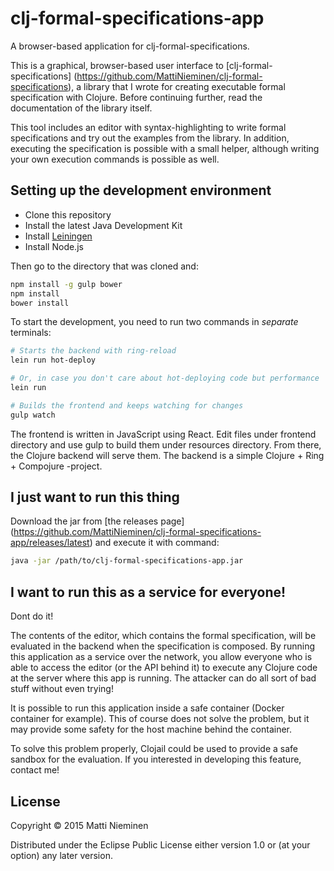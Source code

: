 # clj-formal-specifications-app

A browser-based application for clj-formal-specifications.

This is a graphical, browser-based user interface to [clj-formal-specifications]
(https://github.com/MattiNieminen/clj-formal-specifications), a library that I
wrote for creating executable formal specification with Clojure. Before
continuing further, read the documentation of the library itself.

This tool includes an editor with syntax-highlighting to write formal
specifications and try out the examples from the library. In addition,
executing the specification is possible with a small helper, although
writing your own execution commands is possible as well.

## Setting up the development environment

* Clone this repository
* Install the latest Java Development Kit
* Install [Leiningen](http://leiningen.org/#install)
* Install Node.js

Then go to the directory that was cloned and:

```bash
npm install -g gulp bower
npm install
bower install
```

To start the development, you need to run two commands in *separate* terminals:

```bash
# Starts the backend with ring-reload
lein run hot-deploy

# Or, in case you don't care about hot-deploying code but performance
lein run
```

```bash
# Builds the frontend and keeps watching for changes
gulp watch
```

The frontend is written in JavaScript using React. Edit files under
frontend directory and use gulp to build them under resources directory.
From there, the Clojure backend will serve them. The backend is a simple
Clojure + Ring + Compojure -project.

## I just want to run this thing

Download the jar from
[the releases page]
(https://github.com/MattiNieminen/clj-formal-specifications-app/releases/latest)
and execute it with command:

```bash
java -jar /path/to/clj-formal-specifications-app.jar
```

## I want to run this as a service for everyone!

Dont do it!

The contents of the editor, which contains the formal specification, will be
evaluated in the backend when the specification is composed. By running this
application as a service over the network, you allow everyone who is able
to access the editor (or the API behind it) to execute any Clojure code at the
server where this app is running. The attacker can do all sort of bad stuff
without even trying!

It is possible to run this application inside a safe container (Docker
container for example). This of course does not solve the problem, but it may
provide some safety for the host machine behind the container.

To solve this problem properly, Clojail could be used to provide a safe
sandbox for the evaluation. If you interested in developing this feature,
contact me!

## License

Copyright © 2015 Matti Nieminen

Distributed under the Eclipse Public License either version 1.0 or (at
your option) any later version.
